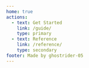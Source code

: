 ```yaml
---
home: true
actions:
  - text: Get Started
    link: /guide/
    type: primary
  - text: Reference
    link: /reference/
    type: secondary
footer: Made by ghostrider-05
---
```

